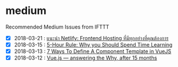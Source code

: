 # medium
Recommended Medium Issues from IFTTT

* [x] 2018-03-21 : [แนะนำ Netlify: Frontend Hosting ที่มีทุกอย่างที่คุณต้องการ](https://stories.sellsuki.co.th/%E0%B9%81%E0%B8%99%E0%B8%B0%E0%B8%99%E0%B8%B3-netlify-frontend-hosting-%E0%B8%97%E0%B8%B5%E0%B9%88%E0%B8%A1%E0%B8%B5%E0%B8%97%E0%B8%B8%E0%B8%81%E0%B8%AD%E0%B8%A2%E0%B9%88%E0%B8%B2%E0%B8%87%E0%B8%97%E0%B8%B5%E0%B9%88%E0%B8%84%E0%B8%B8%E0%B8%93%E0%B8%95%E0%B9%89%E0%B8%AD%E0%B8%87%E0%B8%81%E0%B8%B2%E0%B8%A3-baa534a1d2a4)
* [x] 2018-03-15 : [5-Hour Rule: Why you Should Spend Time Learning](https://hackernoon.com/5-hour-rule-why-you-should-spend-time-learning-2538aff50eed)
* [x] 2018-03-13 : [7 Ways To Define A Component Template in VueJS](https://medium.com/js-dojo/7-ways-to-define-a-component-template-in-vuejs-c04e0c72900d)
* [x] 2018-03-12 : [Vue.js — answering the Why, after 15 months](https://blog.webf.zone/vue-js-answering-the-why-after-15-months-62db797f75cc)
